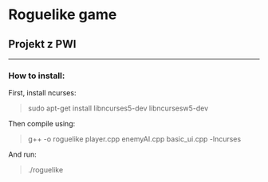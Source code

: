 # Roguelike game

## Projekt z PWI
___
### How to install:
First, install ncurses:
>sudo apt-get install libncurses5-dev libncursesw5-dev

Then compile using:
>g++ -o roguelike player.cpp enemyAI.cpp basic_ui.cpp -lncurses

And run:
>./roguelike
